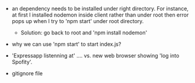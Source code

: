 + an dependency needs to be installed under right directory. For instance, at first I installed nodemon inside client rather than under root then error pops up when I try to 'npm start' under root directory.
    - Solution: go back to root and 'npm install nodemon'
+ why we can use 'npm start' to start index.js?

+ 'Expressapp listenning at' .... vs. new web browser showing 'log into Spofity'.

+ gitignore file 